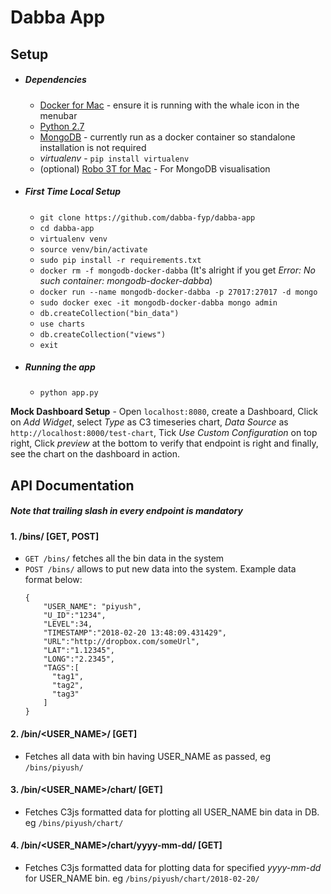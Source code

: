 # Dabba App

## Setup
* ##### Dependencies
    * [Docker for Mac](https://download.docker.com/mac/stable/Docker.dmg) - ensure it is running with the whale icon in the menubar
    * [Python 2.7](https://www.python.org/download/releases/2.7/)
    * [MongoDB](https://www.mongodb.com/) - currently run as a docker container so standalone installation is not required
    * *virtualenv* - `pip install virtualenv`
    * (optional) [Robo 3T for Mac](https://download.robomongo.org/1.2.1/osx/robo3t-1.2.1-darwin-x86_64-3e50a65.dmg) - For MongoDB visualisation

* ##### First Time Local Setup
    * `git clone https://github.com/dabba-fyp/dabba-app`
    * `cd dabba-app`
    * `virtualenv venv`
    * `source venv/bin/activate`
    * `sudo pip install -r requirements.txt`
    * `docker rm -f mongodb-docker-dabba` (It's alright if you get *Error: No such container: mongodb-docker-dabba*)
    * `docker run --name mongodb-docker-dabba -p 27017:27017 -d mongo` 
    * `sudo docker exec -it mongodb-docker-dabba mongo admin`
    * `db.createCollection("bin_data")`
    * `use charts`
    * `db.createCollection("views")`
    * `exit`
* ##### Running the app
    * `python app.py`

**Mock Dashboard Setup** - Open `localhost:8080`, create a Dashboard, Click on *Add Widget*, select *Type* as C3 timeseries chart, *Data Source* as `http://localhost:8000/test-chart`, Tick *Use Custom Configuration* on top right, Click *preview* at the bottom to verify that endpoint is right and finally, see the chart on the dashboard in action.

## API Documentation

##### **Note that trailing slash in every endpoint is mandatory**

#### 1. /bins/ [GET, POST]

* `GET /bins/` fetches all the bin data in the system
* `POST /bins/` allows to put new data into the system. Example data format below:
    ```
    { 
        "USER_NAME": "piyush",
        "U_ID":"1234",
        "LEVEL":34,
        "TIMESTAMP":"2018-02-20 13:48:09.431429",
        "URL":"http://dropbox.com/someUrl",
        "LAT":"1.12345",
        "LONG":"2.2345",
        "TAGS":[  
          "tag1",
          "tag2",
          "tag3"
        ]
    }
    
    ```
    
#### 2. /bin/<USER_NAME>/ [GET]

* Fetches all data with bin having USER_NAME as passed, eg `/bins/piyush/`

#### 3. /bin/<USER_NAME>/chart/ [GET]

* Fetches C3js formatted data for plotting all USER_NAME bin data in DB. eg `/bins/piyush/chart/`

#### 4. /bin/<USER_NAME>/chart/yyyy-mm-dd/ [GET]

* Fetches C3js formatted data for plotting data for specified *yyyy-mm-dd* for USER_NAME bin. eg `/bins/piyush/chart/2018-02-20/`

